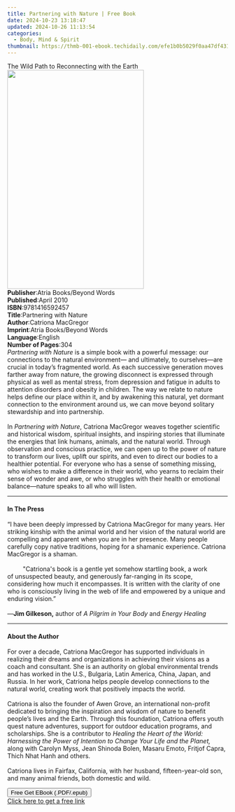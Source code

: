 ```yaml
---
title: Partnering with Nature | Free Book
date: 2024-10-23 13:18:47
updated: 2024-10-26 11:13:54
categories:
  - Body, Mind & Spirit
thumbnail: https://thmb-001-ebook.techidaily.com/efe1b0b5029f0aa47df431ce2f8b58c5aea65f05d11ac695bb243f692903109c.jpg
---
```

<main id="book-container">
  <div class="flex flex-col">
    <div class="book-brief flex-1 py-6 px-4 sm:p-6 md:py-10 md:px-8">
      <!-- brief-->
      <div class="book-brief-main">
        The Wild Path to Reconnecting with the Earth
      </div>
    </div>
    <div
      class="book-meta-info flex-1 grid gap-4 col-start-1 col-end-3 row-start-1 sm:mb-6 sm:grid-cols-4 lg:gap-6 lg:col-start-2 lg:row-end-6 lg:row-span-6 lg:mb-0"
    >
      <div
        class="book-meta-info-left place-content-center mt-4 p-4 text-sm leading-6 col-start-2 col-span-2 dark:text-slate-400"
      >
        <img
          class="w-full h-500 object-cover rounded-lg sm:h-255 sm:col-span-2 lg:col-span-full"
          src="https://img-001-ebook.techidaily.com/cac8fb81814d7a3487621b1a9e56d7ee93289854b3202e1082183fc1052d9500.jpg"
          alt=""
          width="312"
          height="500"
        />
      </div>
      <div
        class="book-meta-info-right mt-2 col-start-1 row-start-2 col-span-3 self-center"
      >
        <!-- meta data  -->
        <div class="flex flex-col px-4 md:px-8">
          <div class="flex-1">
            <strong>Publisher</strong>:<span class="px-2"
              >Atria Books/Beyond Words</span
            >
          </div>
          <div class="flex-1">
            <strong>Published</strong>:<span class="px-2">April 2010</span>
          </div>
          <div class="flex-1">
            <strong>ISBN</strong>:<span class="px-2">9781416592457</span>
          </div>
          <div class="flex-1">
            <strong>Title</strong>:<span class="px-2"
              >Partnering with Nature</span
            >
          </div>
          <div class="flex-1">
            <strong>Author</strong>:<span class="px-2">Catriona MacGregor</span>
          </div>
          <div class="flex-1">
            <strong>Imprint</strong>:<span class="px-2"
              >Atria Books/Beyond Words</span
            >
          </div>
          <div class="flex-1">
            <strong>Language</strong>:<span class="px-2">English</span>
          </div>
          <div class="flex-1">
            <strong>Number of Pages</strong>:<span class="px-2">304</span>
          </div>
        </div>
      </div>
    </div>
    <div class="book-description flex-1 py-6 px-4 sm:p-6 md:py-10 md:px-8">
      <div class="book-description-main">
        <div accordion-content="" id="description">
          <i>Partnering with Nature</i> is a simple book with a powerful
          message: our connections to the natural environment— and ultimately,
          to ourselves—are crucial in today’s fragmented world. As each
          successive generation moves farther away from nature, the growing
          disconnect is expressed through physical as well as mental stress,
          from depression and fatigue in adults to attention disorders and
          obesity in children. The way we relate to nature helps define our
          place within it, and by awakening this natural, yet dormant connection
          to the environment around us, we can move beyond solitary stewardship
          and into partnership.<br /><br />In <i>Partnering with Nature</i>,
          Catriona MacGregor weaves together scientific and historical wisdom,
          spiritual insights, and inspiring stories that illuminate the energies
          that link humans, animals, and the natural world. Through observation
          and conscious practice, we can open up to the power of nature to
          transform our lives, uplift our spirits, and even to direct our bodies
          to a healthier potential. For everyone who has a sense of something
          missing, who wishes to make a difference in their world, who yearns to
          reclaim their sense of wonder and awe, or who struggles with their
          health or emotional balance—nature speaks to all who will listen.
        </div>
        <div class="accordion-fader"></div>
      </div>
    </div>
    <div class="book-excerpts flex-1 py-6 px-4 sm:p-6 md:py-10 md:px-8">
      <!-- excerpts-->
      <div class="book-excerpts-main">
        <hr />
        <h4 class="placeholder placeholder-heading">
          <span>In The Press</span>
        </h4>
        <p>
          “I have been deeply impressed by Catriona MacGregor for many years.
          Her striking kinship with the animal world and her vision of the
          natural world are compelling and apparent when you are in her
          presence.&nbsp;Many people carefully copy native traditions, hoping
          for a shamanic experience. Catriona MacGregor is a shaman.<br />
          <br />
          &nbsp;&nbsp;&nbsp;&nbsp;&nbsp;&nbsp;&nbsp;&nbsp; "Catriona's book
          <b><i></i></b>is a gentle yet somehow startling book, a work
          of&nbsp;unsuspected beauty, and generously far-ranging in its scope,
          considering how much it encompasses. It is written with the clarity of
          one who is consciously living in the web of life and empowered by a
          unique and enduring vision.”<br />
          <br />
          —<b>Jim Gilkeson,</b> author of <i>A Pilgrim in Your Body</i> and
          <i>Energy Healing</i>
        </p>
      </div>
    </div>
    <div class="book-about-author flex-1 py-6 px-4 sm:p-6 md:py-10 md:px-8">
      <!-- about author-->
      <div class="book-main-author-main">
        <hr />
        <h4 class="placeholder placeholder-heading">
          <span>About the Author</span>
        </h4>
        <p>
          For over a decade, Catriona MacGregor has supported individuals in
          realizing their dreams and organizations in achieving their visions as
          a coach and consultant. She is an authority on global environmental
          trends and has worked in the U.S., Bulgaria, Latin America, China,
          Japan, and Russia. In her work, Catriona helps people develop
          connections to the natural world, creating work that positively
          impacts the world.<br /><br />Catriona is also the founder of Awen
          Grove, an international non-profit dedicated to bringing the
          inspiration and wisdom of nature to benefit people’s lives and the
          Earth. Through this foundation, Catriona offers youth quest nature
          adventures, support for outdoor education programs, and scholarships.
          She is a contributor to
          <i
            >Healing the Heart of the World: Harnessing the Power of Intention
            to Change Your Life and the Planet,</i
          >
          along with Carolyn Myss, Jean Shinoda Bolen, Masaru Emoto, Fritjof
          Capra, Thich Nhat Hanh and others.<br /><br />Catriona lives in
          Fairfax, California, with her husband, fifteen-year-old son, and many
          animal friends, both domestic and wild.
        </p>
      </div>
    </div>
    <div class="book-free-get flex-1 py-6 px-4 sm:p-6 md:py-10 md:px-8">
      <button
        id="btn-free-get"
        class="bg-blue-500 hover:bg-blue-700 text-white font-bold py-2 px-4 rounded"
      >
        Free Get EBook (.PDF/.epub)
      </button>
      <div id="countdown-display" class="px-2 text-lg mt-2"></div>
      <a
        id="free-link"
        class="hidden bg-blue-500 hover:bg-blue-700 text-white font-bold py-2 px-4 rounded"
        href="https://www.ebooks.com/en-us/book/538687/partnering-with-nature/catriona-macgregor/"
        target="_blank"
        >Click here to get a free link</a
      >
    </div>
    <script>
      let countdownTime = 0;
      let countdownInterval = null;
      document
        .getElementById('btn-free-get')
        .addEventListener('click', startCountdown);
      function startCountdown() {
        countdownTime = new Date().getTime() + 60000 * 3;
        countdownInterval = setInterval(updateCountdown, 1000);
        document.getElementById('btn-free-get').disabled = true;
        document
          .getElementById('btn-free-get')
          .classList.add('bg-gray-500', 'cursor-not-allowed');
      }
      function updateCountdown() {
        let currentTime = new Date().getTime();
        let timeLeft = countdownTime - currentTime;
        let secondsLeft = Math.floor(timeLeft / 1000);
        document.getElementById('countdown-display').innerHTML =
          `Remaining time: ${secondsLeft} seconds.`;
        if (secondsLeft <= 0) {
          clearInterval(countdownInterval);
          document.getElementById('btn-free-get').classList.add('hidden');
          document.getElementById('free-link').classList.remove('hidden');
          document.getElementById('countdown-display').innerHTML = '';
        }
      }
    </script>
  </div>
</main>
